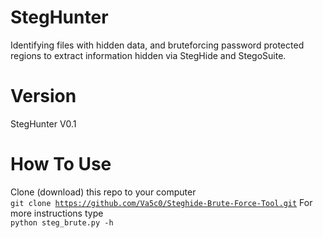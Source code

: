 # StegHunter
Identifying files with hidden data, and bruteforcing password protected regions to extract information hidden via StegHide and StegoSuite.

# Version
StegHunter V0.1

# How To Use
Clone (download) this repo to your computer<br/>
<code>git clone https://github.com/Va5c0/Steghide-Brute-Force-Tool.git</code>
For more instructions type<br/>
<code>python steg_brute.py -h</code>
